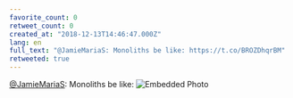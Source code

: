 ```yaml
---
favorite_count: 0
retweet_count: 0
created_at: "2018-12-13T14:46:47.000Z"
lang: en
full_text: "@JamieMariaS: Monoliths be like: https://t.co/BROZDhqrBM"
retweeted: true
---
```


[@JamieMariaS](https://twitter.com/JamieMariaS): Monoliths be like:
![Embedded Photo](https://twitter-media-coderbyheart.s3.eu-north-1.amazonaws.com/1073227740692779008-DuJ6JEAWsAIciwv.jpg)
